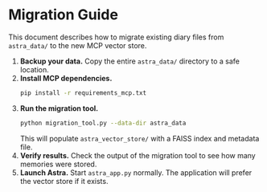 # Migration Guide

This document describes how to migrate existing diary files from
`astra_data/` to the new MCP vector store.

1. **Backup your data.**
   Copy the entire `astra_data/` directory to a safe location.
2. **Install MCP dependencies.**
   ```bash
   pip install -r requirements_mcp.txt
   ```
3. **Run the migration tool.**
   ```bash
   python migration_tool.py --data-dir astra_data
   ```
   This will populate `astra_vector_store/` with a FAISS index and
   metadata file.
4. **Verify results.**
   Check the output of the migration tool to see how many memories were
   stored.
5. **Launch Astra.**
   Start `astra_app.py` normally. The application will prefer the vector
   store if it exists.
